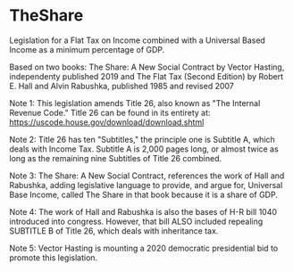 # TheShare
Legislation for a Flat Tax on Income combined with a Universal Based Income as a minimum percentage of GDP.

Based on two books: 
The Share: A New Social Contract by Vector Hasting, independenty published 2019
and
The Flat Tax (Second Edition) by Robert E. Hall and Alvin Rabushka, published 1985 and revised 2007

Note 1: This legislation amends Title 26, also known as "The Internal Revenue Code." 
Title 26 can be found in its entirety at: https://uscode.house.gov/download/download.shtml

Note 2: Title 26 has ten "Subtitles," the principle one is Subtitle A, which deals with Income Tax. 
Subtitle A is 2,000 pages long, or almost twice as long as the remaining nine Subtitles of Title 26
combined. 

Note 3: The Share: A New Social Contract, references the work of Hall and Rabushka, adding legislative language 
to provide, and argue for, Universal Base Income, called The Share in that book because it is a share of GDP. 

Note 4: The work of Hall and Rabushka is also the bases of H-R bill 1040 introduced into congress. 
However, that bill ALSO included repealing SUBTITLE B of Title 26, which deals with inheritance tax.

Note 5: Vector Hasting is mounting a 2020 democratic presidential bid to promote this legislation. 
